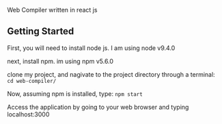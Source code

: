 Web Compiler written in react js

## Getting Started
First, you will need to install node js.
I am using node v9.4.0

next, install npm. im using npm v5.6.0

clone my project, and nagivate to the project directory through a terminal: 
`cd web-compiler/`

Now, assuming npm is installed, type: 
`npm start`

Access the application by going to your web browser and typing localhost:3000
